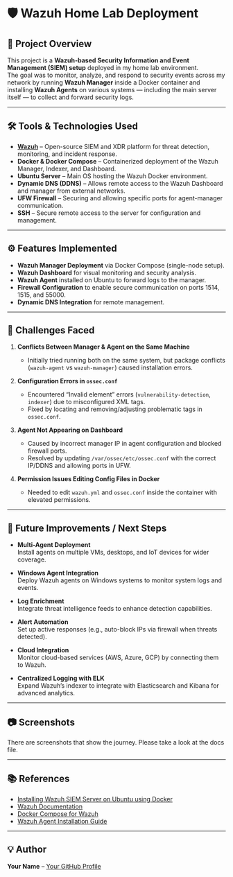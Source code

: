 # 🛡️ Wazuh Home Lab Deployment

## 📌 Project Overview
This project is a **Wazuh-based Security Information and Event Management (SIEM) setup** deployed in my home lab environment.  
The goal was to monitor, analyze, and respond to security events across my network by running **Wazuh Manager** inside a Docker container and installing **Wazuh Agents** on various systems — including the main server itself — to collect and forward security logs.

---

## 🛠 Tools & Technologies Used
- **[Wazuh](https://wazuh.com/)** – Open-source SIEM and XDR platform for threat detection, monitoring, and incident response.
- **Docker & Docker Compose** – Containerized deployment of the Wazuh Manager, Indexer, and Dashboard.
- **Ubuntu Server** – Main OS hosting the Wazuh Docker environment.
- **Dynamic DNS (DDNS)** – Allows remote access to the Wazuh Dashboard and manager from external networks.
- **UFW Firewall** – Securing and allowing specific ports for agent-manager communication.
- **SSH** – Secure remote access to the server for configuration and management.

---

## ⚙️ Features Implemented
- **Wazuh Manager Deployment** via Docker Compose (single-node setup).
- **Wazuh Dashboard** for visual monitoring and security analysis.
- **Wazuh Agent** installed on Ubuntu to forward logs to the manager.
- **Firewall Configuration** to enable secure communication on ports 1514, 1515, and 55000.
- **Dynamic DNS Integration** for remote management.

---

## 🚧 Challenges Faced
1. **Conflicts Between Manager & Agent on the Same Machine**  
   - Initially tried running both on the same system, but package conflicts (`wazuh-agent` vs `wazuh-manager`) caused installation errors.
   
2. **Configuration Errors in `ossec.conf`**  
   - Encountered “Invalid element” errors (`vulnerability-detection`, `indexer`) due to misconfigured XML tags.  
   - Fixed by locating and removing/adjusting problematic tags in `ossec.conf`.

3. **Agent Not Appearing on Dashboard**  
   - Caused by incorrect manager IP in agent configuration and blocked firewall ports.  
   - Resolved by updating `/var/ossec/etc/ossec.conf` with the correct IP/DDNS and allowing ports in UFW.

4. **Permission Issues Editing Config Files in Docker**  
   - Needed to edit `wazuh.yml` and `ossec.conf` inside the container with elevated permissions.

---

## 🔮 Future Improvements / Next Steps
- **Multi-Agent Deployment**  
  Install agents on multiple VMs, desktops, and IoT devices for wider coverage.
  
- **Windows Agent Integration**  
  Deploy Wazuh agents on Windows systems to monitor system logs and events.
  
- **Log Enrichment**  
  Integrate threat intelligence feeds to enhance detection capabilities.

- **Alert Automation**  
  Set up active responses (e.g., auto-block IPs via firewall when threats detected).

- **Cloud Integration**  
  Monitor cloud-based services (AWS, Azure, GCP) by connecting them to Wazuh.

- **Centralized Logging with ELK**  
  Expand Wazuh’s indexer to integrate with Elasticsearch and Kibana for advanced analytics.

---

## 📷 Screenshots
There are screenshots that show the journey. Please take a look at the docs file. 

---

## 📚 References
- [Installing Wazuh SIEM Server on Ubuntu using Docker](https://www.youtube.com/watch?v=aaQc_3eF5PU&t=1s&ab_channel=MBTECH)
- [Wazuh Documentation](https://documentation.wazuh.com/)
- [Docker Compose for Wazuh](https://github.com/wazuh/wazuh-docker)
- [Wazuh Agent Installation Guide](https://documentation.wazuh.com/current/installation-guide/wazuh-agent/index.html)

---

## 💡 Author
**Your Name** – [Your GitHub Profile](https://github.com/yourusername)
